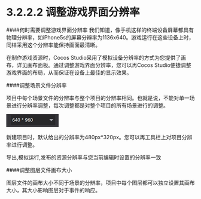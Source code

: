 # 3.2.2.2 调整游戏界面分辨率

####何时需要调整游戏界面分辨率
我们知道，像手机这样的终端设备屏幕都具有物理分辨率，如iPhone5s的屏幕分辨率为1136x640。游戏运行在这些设备上时，同样采用这个分辨率能保持画面最清晰。

在制作游戏资源时，Cocos Studio采用了模拟设备分辨率的方式为您提供了画布，详见画布面板。通过调整游戏界面分辨率，您可以再Cocos Studio便捷调整游戏界面的布局，从而保证在设备上最佳的显示效果。

####调整场景文件分辨率


项目中每个场景文件的分辨率与整个项目的分辨率相同。也就是说，不能对单一场景进行分辨率调整，每次调整都是对整个项目的所有场景进行的调整。 

![Image](res/image033.jpg)

新建项目时，默认给出的分辨率为480px*320px。您可以再工具栏上对项目分辨率进行调整。

导出,模拟运行,发布的资源分辨率与您当前编辑时设置的分辨率一致

####调整图层文件画布大小

图层文件的画布大小不同于场景的分辨率，项目中每个图层都可以独立设置其画布大小，其大小影响图层对于事件的响应。
